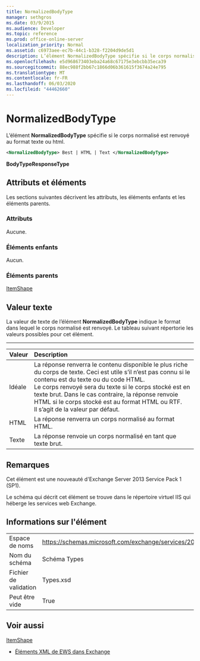 ```yaml
---
title: NormalizedBodyType
manager: sethgros
ms.date: 03/9/2015
ms.audience: Developer
ms.topic: reference
ms.prod: office-online-server
localization_priority: Normal
ms.assetid: c6973aee-ec7b-44c1-b328-f2204d9de5d1
description: L’élément NormalizedBodyType spécifie si le corps normalisé est renvoyé au format texte ou HTML.
ms.openlocfilehash: e5d968673403eba24a68c67175e3ebcbb35eca39
ms.sourcegitcommit: 88ec988f2bb67c1866d06b361615f3674a24e795
ms.translationtype: MT
ms.contentlocale: fr-FR
ms.lasthandoff: 06/03/2020
ms.locfileid: "44462660"
---
```

# <a name="normalizedbodytype"></a>NormalizedBodyType

L’élément **NormalizedBodyType** spécifie si le corps normalisé est renvoyé au format texte ou html. 
  
```XML
<NormalizedBodyType> Best | HTML | Text </NormalizedBodyType>
```

 **BodyTypeResponseType**
## <a name="attributes-and-elements"></a>Attributs et éléments

Les sections suivantes décrivent les attributs, les éléments enfants et les éléments parents.
  
### <a name="attributes"></a>Attributs

Aucune.
  
### <a name="child-elements"></a>Éléments enfants

Aucun.
  
### <a name="parent-elements"></a>Éléments parents

[ItemShape](itemshape.md)
  
## <a name="text-value"></a>Valeur texte

La valeur de texte de l’élément **NormalizedBodyType** indique le format dans lequel le corps normalisé est renvoyé. Le tableau suivant répertorie les valeurs possibles pour cet élément. 
  
****

|**Valeur**|**Description**|
|:-----|:-----|
|Idéale  <br/> |La réponse renverra le contenu disponible le plus riche du corps de texte. Ceci est utile s’il n’est pas connu si le contenu est du texte ou du code HTML.  <br/> Le corps renvoyé sera du texte si le corps stocké est en texte brut. Dans le cas contraire, la réponse renvoie HTML si le corps stocké est au format HTML ou RTF.  <br/> Il s’agit de la valeur par défaut.  <br/> |
|HTML  <br/> |La réponse renverra un corps normalisé au format HTML.  <br/> |
|Texte  <br/> |La réponse renvoie un corps normalisé en tant que texte brut.  <br/> |
   
## <a name="remarks"></a>Remarques

Cet élément est une nouveauté d'Exchange Server 2013 Service Pack 1 (SP1).
  
Le schéma qui décrit cet élément se trouve dans le répertoire virtuel IIS qui héberge les services web Exchange.
  
## <a name="element-information"></a>Informations sur l'élément

|||
|:-----|:-----|
|Espace de noms  <br/> |https://schemas.microsoft.com/exchange/services/2006/types  <br/> |
|Nom du schéma  <br/> |Schéma Types  <br/> |
|Fichier de validation  <br/> |Types.xsd  <br/> |
|Peut être vide  <br/> |True  <br/> |
   
## <a name="see-also"></a>Voir aussi



[ItemShape](itemshape.md)


- [Éléments XML de EWS dans Exchange](ews-xml-elements-in-exchange.md)

